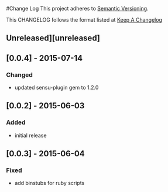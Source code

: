 #Change Log
This project adheres to [Semantic Versioning](http://semver.org/).

This CHANGELOG follows the format listed at [Keep A Changelog](http://keepachangelog.com/)

## Unreleased][unreleased]

## [0.0.4] - 2015-07-14
### Changed
- updated sensu-plugin gem to 1.2.0

## [0.0.2] - 2015-06-03

### Added
- initial release

## [0.0.3] - 2015-06-04

### Fixed
- add binstubs for ruby scripts
